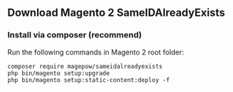 ## Download Magento 2 SameIDAlreadyExists
### Install via composer (recommend)
Run the following commands in Magento 2 root folder:
```
composer require magepow/sameidalreadyexists
php bin/magento setup:upgrade
php bin/magento setup:static-content:deploy -f

```
